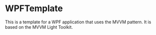 # WPFTemplate

This is a template for a WPF application that uses the MVVM pattern. It is based on the MVVM Light Toolkit.